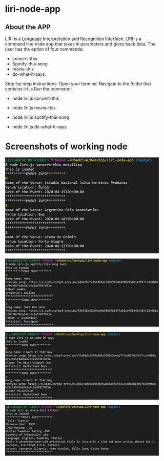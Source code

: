 # liri-node-app

## About the APP

LIRI is a Language Interpretation and Recognition Interface. LIRI is a command line node app that takes in parameters and gives back data. The user has the option of four commands: 
* concert-this 
* Spotify-this-song 
* movie-this 
* do-what-it-says.

Step-by-step instructions:
Open your terminal
Navigate to the folder that contains liri.js
Run the command:
* node liri.js concert-this <name of artist or band>
  
* node liri.js movie-this <name of movie>
  
* node liri.js spotify-this-song <name of song>
  
* node liri.js do-what-it-says


# Screenshots of working node
![](screenshots/concert-this.PNG)

![](screenshots/spotify-this.PNG)

![](screenshots/do-what-it-says.PNG)

![](screenshots/movie-this.PNG)
